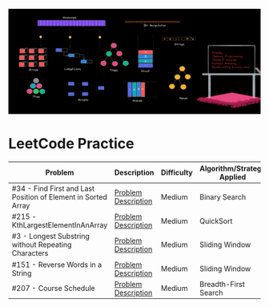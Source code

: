 ![Data Structures & Algorithms](./datastructuresalgorithms.png)



# LeetCode Practice # 

 Problem | Description  | Difficulty | Algorithm/Strategy Applied | Solution Status
--- | --- | --- | --- | --- |
#34 - Find First and Last Position of Element in Sorted Array | [Problem Description](https://leetcode.com/problems/find-first-and-last-position-of-element-in-sorted-array/) | Medium | Binary Search |  [Completed](https://github.com/idkburkes/Study-Of-Algorithms/blob/master/Medium/Binary%20Search/FindFirstAndLastPositionOfElementInSortedArray.java) |
#215 -KthLargestElementInAnArray| [Problem Description](https://leetcode.com/problems/kth-largest-element-in-an-array/) | Medium | QuickSort | [Completed](https://github.com/idkburkes/Study-Of-Algorithms/blob/master/Medium/QuickSort/KthLargestElementInAnArray.java)  |   
 #3 - Longest Substring without Repeating Characters    |  [Problem Description](https://leetcode.com/problems/longest-substring-without-repeating-characters/) | Medium  | Sliding Window | [Completed](https://github.com/idkburkes/Study-Of-Algorithms/blob/master/Medium/Sliding%20Window/LongestSubstringWithoutRepeatingCharacter.java) |  
 #151 - Reverse Words in a String | [Problem Description](https://leetcode.com/problems/reverse-words-in-a-string/) | Medium | Sliding Window | [Completed](https://github.com/idkburkes/Algorithm-Practice/blob/master/Medium/Sliding%20Window/ReverseWordsInAString.java) |
 #207 - Course Schedule | [Problem Description](https://leetcode.com/problems/course-schedule/) | Medium | Breadth-First Search | [Completed]() | 